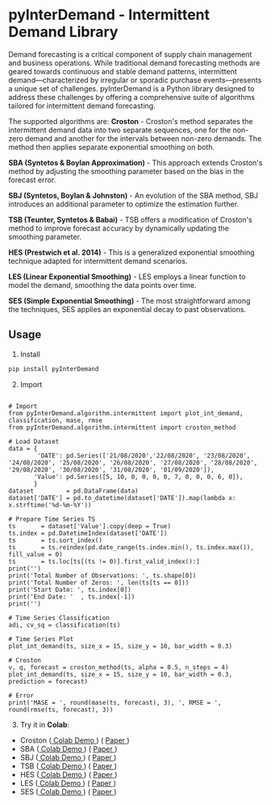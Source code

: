 # pyInterDemand - Intermittent Demand Library

Demand forecasting is a critical component of supply chain management and business operations. While traditional demand forecasting methods are geared towards continuous and stable demand patterns, intermittent demand—characterized by irregular or sporadic purchase events—presents a unique set of challenges. pyInterDemand is a Python library designed to address these challenges by offering a comprehensive suite of algorithms tailored for intermittent demand forecasting. 

The supported algorithms are:
**Croston** - Croston's method separates the intermittent demand data into two separate sequences, one for the non-zero demand and another for the intervals between non-zero demands. The method then applies separate exponential smoothing on both.

**SBA (Syntetos & Boylan Approximation)** - This approach extends Croston's method by adjusting the smoothing parameter based on the bias in the forecast error.

**SBJ (Syntetos, Boylan & Johnston)** - An evolution of the SBA method, SBJ introduces an additional parameter to optimize the estimation further.

**TSB (Teunter, Syntetos & Babai)** - TSB offers a modification of Croston's method to improve forecast accuracy by dynamically updating the smoothing parameter.

**HES (Prestwich et al. 2014)** - This is a generalized exponential smoothing technique adapted for intermittent demand scenarios.

**LES (Linear Exponential Smoothing)** - LES employs a linear function to model the demand, smoothing the data points over time.

**SES (Simple Exponential Smoothing)** - The most straightforward among the techniques, SES applies an exponential decay to past observations.


## Usage

1. Install
```bash
pip install pyInterDemand
```
2. Import

```py3

# Import
from pyInterDemand.algorithm.intermittent import plot_int_demand, classification, mase, rmse
from pyInterDemand.algorithm.intermittent import croston_method

# Load Dataset
data = {
        'DATE': pd.Series(['21/08/2020','22/08/2020', '23/08/2020', '24/08/2020', '25/08/2020', '26/08/2020', '27/08/2020', '28/08/2020', '29/08/2020', '30/08/2020', '31/08/2020', '01/09/2020']),
       'Value': pd.Series([5, 10, 0, 0, 0, 0, 7, 0, 0, 0, 6, 0]),
       }
dataset         = pd.DataFrame(data)
dataset['DATE'] = pd.to_datetime(dataset['DATE']).map(lambda x: x.strftime('%d-%m-%Y'))

# Prepare Time Series TS
ts       = dataset['Value'].copy(deep = True)
ts.index = pd.DatetimeIndex(dataset['DATE'])
ts       = ts.sort_index()
ts       = ts.reindex(pd.date_range(ts.index.min(), ts.index.max()), fill_value = 0)
ts       = ts.loc[ts[(ts != 0)].first_valid_index():]
print('')
print('Total Number of Observations: ', ts.shape[0])
print('Total Number of Zeros: ', len(ts[ts == 0]))
print('Start Date: ', ts.index[0])
print('End Date: '  , ts.index[-1])
print('')

# Time Series Classification
adi, cv_sq = classification(ts)

# Time Series Plot
plot_int_demand(ts, size_x = 15, size_y = 10, bar_width = 0.3)

# Croston
v, q, forecast = croston_method(ts, alpha = 0.5, n_steps = 4)
plot_int_demand(ts, size_x = 15, size_y = 10, bar_width = 0.3, prediction = forecast)

# Error
print('MASE = ', round(mase(ts, forecast), 3), ', RMSE = ', round(rmse(ts, forecast), 3))

```

3. Try it in **Colab**: 

- Croston ([ Colab Demo ](https://colab.research.google.com/drive/199MNV5EfwOaCYw3mWuVFk5wT-VUDGb8C?usp=sharing)) ( [ Paper ](https://doi.org/10.2307/3007885))
- SBA ([ Colab Demo ](https://colab.research.google.com/drive/1Ny4poBoZiq9sQYL5DbBkMICaWn1s_pD8?usp=sharing)) ( [ Paper ](https://doi.org/10.1016/j.ijforecast.2004.10.001))
- SBJ ([ Colab Demo ](https://colab.research.google.com/drive/1dfUXTHqwXG8sJlJypZw1wt-jZ5fxfPuZ?usp=sharing)) ( [ Paper ](https://doi.org/10.1057/palgrave.jors.2602031))
- TSB ([ Colab Demo ](https://colab.research.google.com/drive/1P8txq1ET8bR5Frx3oiwQzMVteHUXuMea?usp=sharing)) ( [ Paper ](https://doi.org/10.1016/j.ejor.2011.05.018))
- HES ([ Colab Demo ](https://colab.research.google.com/drive/1MDHobeHn6gWwCLVztrKoszDqpG4F3qxX?usp=sharing)) ( [ Paper ](https://doi.org/10.1016/j.ijforecast.2014.01.006))
- LES ([ Colab Demo ](https://colab.research.google.com/drive/1LEGoN_kc03_hQp04Lv0Vce7dTUMCL7p6?usp=sharing)) ( [ Paper ](https://doi.org/10.1016/j.ijforecast.2020.08.010))
- SES ([ Colab Demo ](https://colab.research.google.com/drive/1avarbQqMrVTDBR4M5A07JELRN1JgsMzp?usp=sharing)) ( [ Paper ](https://www.industrydocuments.ucsf.edu/tobacco/docs/#id=jzlc0130))
